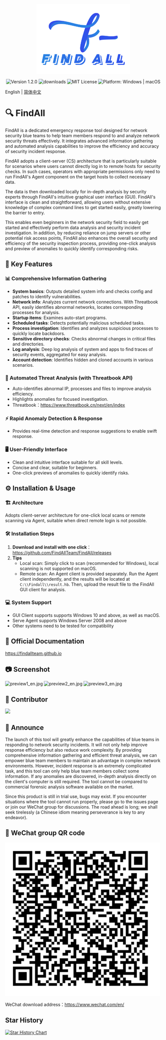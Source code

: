 <div align="center">
  <img src="https://github.com/FindAllTeam/findallteam.github.io/blob/master/public/logo.svg" alt="FindAll Logo" width="300px"/>
  <!-- Badges -->
  <p>
    <img src="https://img.shields.io/badge/version-1.2.0-blue.svg" alt="Version 1.2.0"/>
    <img src="https://img.shields.io/github/downloads/FindAllTeam/FindAll/total" alt="downloads" />
    <img src="https://img.shields.io/badge/license-MIT-green.svg" alt="MIT License"/>
    <img src="https://img.shields.io/badge/platform-Windows%20%7C%20macOS-lightgrey.svg" alt="Platform: Windows | macOS"/>
  </p>
</div>

English | [简体中文](./README_ZH.md)

<h1>🔍 FindAll</h1>
  <p>
FindAll is a dedicated emergency response tool designed for network security blue teams to help team members respond to and analyze network security threats effectively. It integrates advanced information gathering and automated analysis capabilities to improve the efficiency and accuracy of security incident response.

FindAll adopts a client-server (CS) architecture that is particularly suitable for scenarios where users cannot directly log in to remote hosts for security checks. In such cases, operators with appropriate permissions only need to run FindAll's Agent component on the target hosts to collect necessary data.

The data is then downloaded locally for in-depth analysis by security experts through FindAll's intuitive graphical user interface (GUI). FindAll's interface is clean and straightforward, allowing users without extensive knowledge of complex command lines to get started easily, greatly lowering the barrier to entry.

This enables even beginners in the network security field to easily get started and effectively perform data analysis and security incident investigation. In addition, by reducing reliance on jump servers or other potential risk access points, FindAll also enhances the overall security and efficiency of the security inspection process, providing one-click analysis and preview of anomalies to quickly identify corresponding risks.

  </p>
 
## 🌟 Key Features

### 📊 Comprehensive Information Gathering

- **System basics**: Outputs detailed system info and checks config and patches to identify vulnerabilities.
- **Network info**: Analyzes current network connections. With Threatbook API, easily identifies abnormal networks, locates corresponding processes for analysis.
- **Startup items**: Examines auto-start programs.
- **Scheduled tasks**: Detects potentially malicious scheduled tasks.
- **Process investigation**: Identifies and analyzes suspicious processes to quickly locate backdoors.
- **Sensitive directory checks**: Checks abnormal changes in critical files and directories.
- **Log analysis**: Deep log analysis of system and apps to find traces of security events, aggregated for easy analysis.
- **Account detection**: Identifies hidden and cloned accounts in various scenarios.

### 🤖 Automated Threat Analysis (with Threatbook API)

- Auto-identifies abnormal IP, processes and files to improve analysis efficiency.
- Highlights anomalies for focused investigation.
- Threatbook：https://www.threatbook.cn/next/en/index

### ⚡ Rapid Anomaly Detection & Response

- Provides real-time detection and response suggestions to enable swift response.

### 🖥️ User-Friendly Interface

- Clean and intuitive interface suitable for all skill levels.
- Concise and clear, suitable for beginners.
- One-click previews of anomalies to quickly identify risks.

## ⚙️ Installation & Usage

### 🏗 Architecture

Adopts client-server architecture for one-click local scans or remote scanning via Agent, suitable when direct remote login is not possible.

### 🛠 Installation Steps

1. **Download and install with one click**：https://github.com/FindAllTeam/FindAll/releases
2. **Tips**
   - Local scan: Simply click to scan (recommended for Windows), local scanning is not supported on macOS.
   - Remote scan: An Agent client is provided separately. Run the Agent client independently, and the results will be located at `C:\\Findall\\result.hb`. Then, upload the result file to the FindAll GUI client for analysis.

### 💻 System Support

- GUI Client supports supports Windows 10 and above, as well as macOS.
- Serve Agent supports Windows Server 2008 and above
- Other systems need to be tested for compatibility

## 📖 Official Documentation

<a href="https://findallteam.github.io" target="_blank">https://findallteam.github.io</a>

## 📷 Screenshot

<img src="https://findallteam.github.io/preview1_en.jpg" alt="preview1_en.jpg">
<img src="https://findallteam.github.io/preview2_en.jpg" alt="preview2_en.jpg">
<img src="https://findallteam.github.io/preview3_en.jpg" alt="preview3_en.jpg">

## 👥 Contributor

<a href="https://github.com/FindAllTeam/FindAll/graphs/contributors">
  <img src="https://contrib.rocks/image?repo=FindAllTeam/FindAll" />
</a>

## 📢 Announce

<p>
  The launch of this tool will greatly enhance the capabilities of blue teams in responding to network security incidents. It will not only help improve response efficiency but also reduce work complexity. By providing comprehensive information gathering and efficient threat analysis, we can empower blue team members to maintain an advantage in complex network environments. However, incident response is an extremely complicated task, and this tool can only help blue team members collect some information. If any anomalies are discovered, in-depth analysis directly on the client's computer is still required. The tool cannot be compared to commercial forensic analysis software available on the market.

Since this product is still in trial use, bugs may exist. If you encounter situations where the tool cannot run properly, please go to the issues page or join our WeChat group for discussions. The road ahead is long; we shall seek tirelessly (a Chinese idiom meaning perseverance is key to any endeavor).

</p>

## 📱 WeChat group QR code

<img src="https://github.com/FindAllTeam/FindAll/blob/main/images/QR.jpg?raw=true" alt="QR.jpg" width="500">

WeChat download address：https://www.wechat.com/en/

## Star History

[![Star History Chart](https://api.star-history.com/svg?repos=FindAllTeam/FindAll&type=Date)](https://star-history.com/#FindAllTeam/FindAll&Date)
